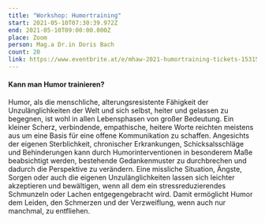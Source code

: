 ```yaml
---
title: "Workshop: Humortraining"
start: 2021-05-10T07:30:39.972Z
end: 2021-05-10T09:00:00.000Z
place: Zoom
person: Mag.a Dr.in Doris Bach
count: 20
link: https://www.eventbrite.at/e/mhaw-2021-humortraining-tickets-153152656719?utm-medium=discovery&utm-campaign=social&utm-content=attendeeshare&aff=escb&utm-source=cp&utm-term=listing
---
```

#### Kann man Humor trainieren?

Humor, als die menschliche, alterungsresistente Fähigkeit der Unzulänglichkeiten der Welt und sich selbst, heiter und gelassen zu begegnen, ist wohl in allen Lebensphasen von großer Bedeutung. Ein kleiner Scherz, verbindende, empathische, heitere Worte reichten meistens aus um eine Basis für eine offene Kommunikation zu schaffen. Angesichts der eigenen Sterblichkeit, chronischer Erkrankungen, Schicksalsschläge und Behinderungen kann durch Humorinterventionen in besonderem Maße beabsichtigt werden, bestehende Gedankenmuster zu durchbrechen und dadurch die Perspektive zu verändern. Eine missliche Situation, Ängste, Sorgen oder auch die eigenen Unzulänglichkeiten lassen sich leichter akzeptieren und bewältigen, wenn all dem ein stressreduzierendes Schmunzeln oder Lachen entgegengebracht wird. Damit ermöglicht Humor dem Leiden, den Schmerzen und der Verzweiflung, wenn auch nur manchmal, zu entfliehen.